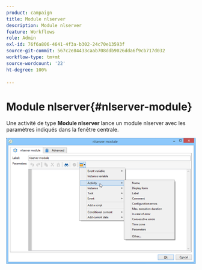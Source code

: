 ```yaml
---
product: campaign
title: Module nlserver
description: Module nlserver
feature: Workflows
role: Admin
exl-id: 76f6a806-4641-4f3a-b302-24c70e13593f
source-git-commit: 567c2e84433caab708ddb9026dda6f9cb717d032
workflow-type: tm+mt
source-wordcount: '22'
ht-degree: 100%

---
```


# Module nlserver{#nlserver-module}



Une activité de type **Module nlserver** lance un module nlserver avec les paramètres indiqués dans la fenêtre centrale.

![](assets/nlserver_module_edit.png)
